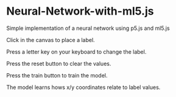 # Neural-Network-with-ml5.js
Simple implementation of a neural network using p5.js and ml5.js

Click in the canvas to place a label. 

Press a letter key on your keyboard to change the label. 

Press the reset button to clear the values. 

Press the train button to train the model. 

The model learns hows x/y coordinates relate to label values.
